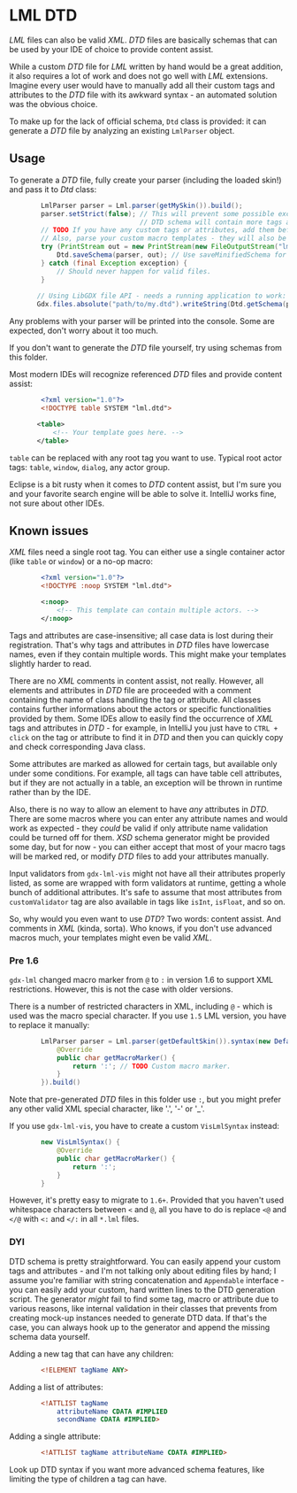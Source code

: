 # LML DTD

*LML* files can also be valid *XML*. *DTD* files are basically schemas that can be used by your IDE of choice to provide content assist.

While a custom *DTD* file for *LML* written by hand would be a great addition, it also requires a lot of work and does not go well with *LML* extensions. Imagine every user would have to manually add all their custom tags and attributes to the *DTD* file with its awkward syntax - an automated solution was the obvious choice.

To make up for the lack of official schema, `Dtd` class is provided: it can generate a *DTD* file by analyzing an existing `LmlParser` object.

## Usage

To generate a *DTD* file, fully create your parser (including the loaded skin!) and pass it to *Dtd* class:

```Java
        LmlParser parser = Lml.parser(getMySkin()).build();
        parser.setStrict(false); // This will prevent some possible exceptions -
                                 // DTD schema will contain more tags and attributes.
        // TODO If you have any custom tags or attributes, add them before generating!
        // Also, parse your custom macro templates - they will also be added.
        try (PrintStream out = new PrintStream(new FileOutputStream("lml.dtd"))) {
            Dtd.saveSchema(parser, out); // Use saveMinifiedSchema for no comments.
        } catch (final Exception exception) {
            // Should never happen for valid files.
        }
        
       // Using LibGDX file API - needs a running application to work:
       Gdx.files.absolute("path/to/my.dtd").writeString(Dtd.getSchema(parser), true, "UTF-8");
```

Any problems with your parser will be printed into the console. Some are expected, don't worry about it too much.

If you don't want to generate the *DTD* file yourself, try using schemas from this folder.

Most modern IDEs will recognize referenced *DTD* files and provide content assist:

```XML
        <?xml version="1.0"?>
        <!DOCTYPE table SYSTEM "lml.dtd">

       <table>
           <!-- Your template goes here. -->
       </table>
```

`table` can be replaced with any root tag you want to use. Typical root actor tags: `table`, `window`, `dialog`, any actor group.

Eclipse is a bit rusty when it comes to *DTD* content assist, but I'm sure you and your favorite search engine will be able to solve it. IntelliJ works fine, not sure about other IDEs.

## Known issues

*XML* files need a single root tag. You can either use a single container actor (like `table` or `window`) or a no-op macro:
```XML
        <?xml version="1.0"?>
        <!DOCTYPE :noop SYSTEM "lml.dtd">

        <:noop>
            <!-- This template can contain multiple actors. -->
        </:noop>
```
Tags and attributes are case-insensitive; all case data is lost during their registration. That's why tags and attributes in *DTD* files have lowercase names, even if they contain multiple words. This might make your templates slightly harder to read.

There are no *XML* comments in content assist, not really. However, all elements and attributes in *DTD* file are proceeded with a comment containing the name of class handling the tag or attribute. All classes contains further informations about the actors or specific functionalities provided by them. Some IDEs allow to easily find the occurrence of *XML* tags and attributes in *DTD* - for example, in IntelliJ you just have to `CTRL + click` on the tag or attribute to find it in *DTD* and then you can quickly copy and check corresponding Java class.

Some attributes are marked as allowed for certain tags, but available only under some conditions. For example, all tags can have table cell attributes, but if they are not actually in a table, an exception will be thrown in runtime rather than by the IDE.

Also, there is no way to allow an element to have *any* attributes in *DTD*. There are some macros where you can enter any attribute names and would work as expected - they *could* be valid if only attribute name validation could be turned off for them. *XSD* schema generator might be provided some day, but for now - you can either accept that most of your macro tags will be marked red, or modify *DTD* files to add your attributes manually.

Input validators from `gdx-lml-vis` might not have all their attributes properly listed, as some are wrapped with form validators at runtime, getting a whole bunch of additional attributes. It's safe to assume that most attributes from `customValidator` tag are also available in tags like `isInt`, `isFloat`, and so on.

So, why would you even want to use *DTD*? Two words: content assist. And comments in *XML* (kinda, sorta). Who knows, if you don't use advanced macros much, your templates might even be valid *XML*.

### Pre 1.6
`gdx-lml` changed macro marker from `@` to `:` in version 1.6 to support XML restrictions. However, this is not the case with older versions.

There is a number of restricted characters in XML, including `@` - which is used was the macro special character. If you use `1.5` LML version, you have to replace it manually:

```Java
        LmlParser parser = Lml.parser(getDefaultSkin()).syntax(new DefaultLmlSyntax() {
            @Override
            public char getMacroMarker() {
                return ':'; // TODO Custom macro marker.
            }
        }).build()
```
Note that pre-generated *DTD* files in this folder use `:`, but you might prefer any other valid XML special character, like '.', '-' or '_'.

If you use `gdx-lml-vis`, you have to create a custom `VisLmlSyntax` instead:
```Java
        new VisLmlSyntax() {
            @Override
            public char getMacroMarker() {
                return ':';
            }
        }
```

However, it's pretty easy to migrate to `1.6+`. Provided that you haven't used whitespace characters between `<` and `@`, all you have to do is replace `<@` and `</@` with `<:` and `</:` in all `*.lml` files.

### DYI

DTD schema is pretty straightforward. You can easily append your custom tags and attributes - and I'm not talking only about editing files by hand; I assume you're familiar with string concatenation and `Appendable` interface - you can easily add your custom, hard written lines to the DTD generation script. The generator *might* fail to find some tag, macro or attribute due to various reasons, like internal validation in their classes that prevents from creating mock-up instances needed to generate DTD data. If that's the case, you can always hook up to the generator and append the missing schema data yourself.

Adding a new tag that can have any children:
```DTD
        <!ELEMENT tagName ANY>
```

Adding a list of attributes:
```DTD
        <!ATTLIST tagName
	        attributeName CDATA #IMPLIED
	        secondName CDATA #IMPLIED>
```

Adding a single attribute:
```DTD
        <!ATTLIST tagName attributeName CDATA #IMPLIED>
```

Look up DTD syntax if you want more advanced schema features, like limiting the type of children a tag can have.